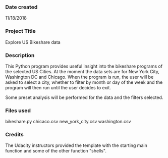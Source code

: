### Date created
11/18/2018

### Project Title
Explore US Bikeshare data

### Description
This Python program provides useful insight into the bikeshare programs of the selected US Cities. At the moment the data sets are for New York City, Washington DC and Chicago. When the program is run, the user will be asked to select a city, whether to filter by month or day of the week and the program will then run until the user decides to exit.

Some preset analysis will be performed for the data and the filters selected.

### Files used
bikeshare.py
chicaco.csv
new_york_city.csv
washington.csv

### Credits
The Udacity instructors provided the template with the starting main function and some of the other function "shells".
